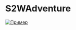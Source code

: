 <h1>S2WAdventure</h1>
<p><a href="sample.html"><img src="https://sun9-51.userapi.com/impg/BrV8rrS6sCaA_WOYWi3syB5zPL2JEm_dvD39Ww/te9b3sWVCFM.jpg?size=604x212&quality=96&sign=cbdff4126b7c72a19b638cc716c6eb1e&type=album" alt="Пример"></a></p>
